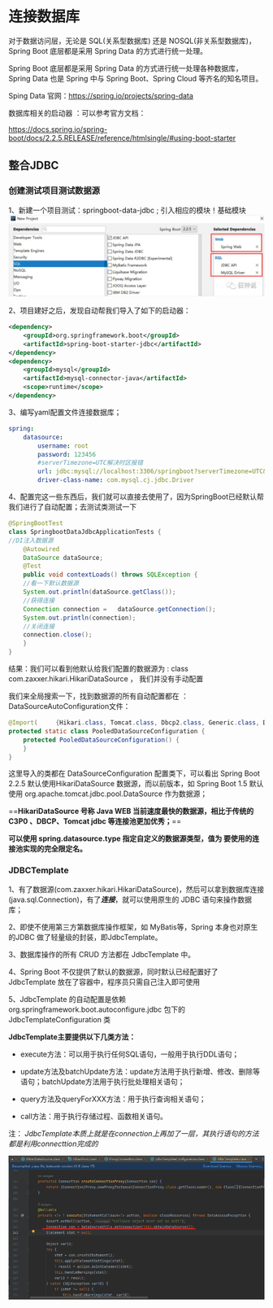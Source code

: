 
# 连接数据库


对于数据访问层，无论是 SQL(关系型数据库) 还是 NOSQL(非关系型数据库)，Spring Boot 底层都是采用 Spring Data 的方式进行统一处理。

Spring Boot 底层都是采用 Spring Data 的方式进行统一处理各种数据库，Spring Data 也是 Spring 中与 Spring Boot、Spring Cloud 等齐名的知名项目。

Sping Data 官网：https://spring.io/projects/spring-data

数据库相关的启动器 ：可以参考官方文档：

https://docs.spring.io/spring-boot/docs/2.2.5.RELEASE/reference/htmlsingle/#using-boot-starter

## 整合JDBC

### 创建测试项目测试数据源

1、新建一个项目测试：springboot-data-jdbc ; 引入相应的模块！基础模块
![](https://raw.githubusercontent.com/8uzzlightyear/Image-host/main/images/640.jpeg)

2、项目建好之后，发现自动帮我们导入了如下的启动器：

```xml
<dependency>     
	<groupId>org.springframework.boot</groupId>     
	<artifactId>spring-boot-starter-jdbc</artifactId> 
</dependency> 
<dependency>     
	<groupId>mysql</groupId>     
	<artifactId>mysql-connector-java</artifactId>     
	<scope>runtime</scope> 
</dependency>
```

3、编写yaml配置文件连接数据库；
```yml
spring:   
	datasource:     
		username: root     
		password: 123456
		#serverTimezone=UTC解决时区报错
		url: jdbc:mysql://localhost:3306/springboot?serverTimezone=UTC&useUnicode=true&characterEncoding=utf-8
		driver-class-name: com.mysql.cj.jdbc.Driver
```

4、配置完这一些东西后，我们就可以直接去使用了，因为SpringBoot已经默认帮我们进行了自动配置；去测试类测试一下

```Java
@SpringBootTest 
class SpringbootDataJdbcApplicationTests {      
//DI注入数据源     
	@Autowired     
	DataSource dataSource;      
	@Test     
	public void contextLoads() throws SQLException {         
	//看一下默认数据源         
	System.out.println(dataSource.getClass());         
	//获得连接         
	Connection connection =   dataSource.getConnection();
    System.out.println(connection);         
	//关闭连接         
	connection.close();     
	} 
}
```

结果：我们可以看到他默认给我们配置的数据源为 : class com.zaxxer.hikari.HikariDataSource ， 我们并没有手动配置

我们来全局搜索一下，找到数据源的所有自动配置都在 ：DataSourceAutoConfiguration文件：

```Java
@Import(     {Hikari.class, Tomcat.class, Dbcp2.class, Generic.class, DataSourceJmxConfiguration.class} ) 
protected static class PooledDataSourceConfiguration {     
	protected PooledDataSourceConfiguration() {     
	} 
}
```

这里导入的类都在 DataSourceConfiguration 配置类下，可以看出 Spring Boot 2.2.5 默认使用HikariDataSource 数据源，而以前版本，如 Spring Boot 1.5 默认使用 org.apache.tomcat.jdbc.pool.DataSource 作为数据源；

==**HikariDataSource 号称 Java WEB 当前速度最快的数据源，相比于传统的 C3P0 、DBCP、Tomcat jdbc 等连接池更加优秀；**==

**可以使用 spring.datasource.type 指定自定义的数据源类型，值为 要使用的连接池实现的完全限定名。**

### JDBCTemplate

1、有了数据源(com.zaxxer.hikari.HikariDataSource)，然后可以拿到数据库连接(java.sql.Connection)，有了***连接***，就可以使用原生的 JDBC 语句来操作数据库；

2、即使不使用第三方第数据库操作框架，如 MyBatis等，Spring 本身也对原生的JDBC 做了轻量级的封装，即JdbcTemplate。

3、数据库操作的所有 CRUD 方法都在 JdbcTemplate 中。

4、Spring Boot 不仅提供了默认的数据源，同时默认已经配置好了 JdbcTemplate 放在了容器中，程序员只需自己注入即可使用

5、JdbcTemplate 的自动配置是依赖 org.springframework.boot.autoconfigure.jdbc 包下的 JdbcTemplateConfiguration 类

**JdbcTemplate主要提供以下几类方法：**

- execute方法：可以用于执行任何SQL语句，一般用于执行DDL语句；
    
- update方法及batchUpdate方法：update方法用于执行新增、修改、删除等语句；batchUpdate方法用于执行批处理相关语句；
    
- query方法及queryForXXX方法：用于执行查询相关语句；
    
- call方法：用于执行存储过程、函数相关语句。

注：
*JdbcTemplate本质上就是在connection上再加了一层，其执行语句的方法都是利用connecttion完成的*

![](https://raw.githubusercontent.com/8uzzlightyear/Image-host/main/images/20230822212231.png)


